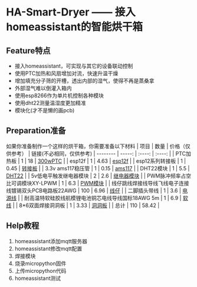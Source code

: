 # HA-Smart-Dryer —— 接入homeassistant的智能烘干箱
## Feature特点
- 接入homeassistant，可实现与其它的设备联动控制
- 使用PTC加热和风扇增加对流，快速升温干燥
- 增加填充分子筛的开槽，透出内部的湿气，使得不再是蒸桑拿
- 外部湿气难以倒灌入箱内
- 使用esp8266作为单片机控制各种模块
- 使用dht22测量温湿度更加精准
- 模块化(才不是懒的画pcb)
## Preparation准备
如果你准备制作一个这样的烘干箱，你需要准备以下材料
| 项目        | 数量 |  价格（仅供参考） | 链接(不必相同，仅供参考)
| --------   | -----:  | :----:  | :----:  |
| PTC加热板  | 1   |   18     |  [300wPTC](https://item.taobao.com/item.htm?abbucket=20&id=563415661367&ns=1&skuId=3565575760927&spm=a21n57.1.item.4.1897523cvbE5XP)  |
| esp12f |   1   |   4.63   |  [esp12f](https://item.taobao.com/item.htm?abbucket=20&id=45081050416&ns=1&skuId=3853228016770&spm=a21n57.1.item.4.159d523cQ1aH30)  |
| esp12系列转接板  |    1    |  0.45  |  [转接板](https://item.taobao.com/item.htm?id=520221832314&spm=a1z10.3-c-s.w4002-24881783314.19.5fea546euLPdTO)  |
| 3.3v ams117稳压管 | 1 | 0.15 | [ams117](https://item.taobao.com/item.htm?id=7971982435&spm=a1z10.3-c-s.w4002-24881783314.10.1401546ez5vihc) |
| DHT22模块 | 1 | 5.5 | [DHT22](https://item.taobao.com/item.htm?id=551955065907&skuId=4811271041525&spm=a1z10.3-c-s.w4002-24881783314.16.474e546eQZNuJb) |
| 5v低电平触发继电器模块 | 2 | 2.6 | [继电器模块](https://item.taobao.com/item.htm?id=21846804090&spm=a1z10.3-c-s.w4002-24881783314.23.514a546eKgqN7a) |
| PWM脉冲频率占空比可调模块XY-LPWM | 1 | 6.3 | [PWM模块](https://item.taobao.com/item.htm?id=681446228861&spm=a1z10.3-c-s.w4002-24881783314.56.2f0b546eMika5C&skuId=5057633359537) |
| 线仔跳线焊接线导线飞线电子连接线镀锡双头PCB电路板22AWG | 100 | 6.96 | [线仔](https://detail.tmall.com/item.htm?ali_refid=a3_430582_1006:1104520036:N:3f1DeK820Ch4vDl/9bzLTgvW6uFNKReq:47e9fb801e1668e095424b92650be01b&ali_trackid=1_47e9fb801e1668e095424b92650be01b&id=15697720009&skuId=3712626350139&spm=a21n57.1.item.46) |
| 二脚插头带线 | 1 | 3.6 | [电源线](https://item.taobao.com/item.htm?abbucket=20&id=730243629516&ns=1&spm=a21n57.1.item.92.159d523cQ1aH30&skuId=5062860261490) |
| 耐高温特软硅胶线航模锂电池铜芯电线导线国标18AWG 5m | 1 | 6.9 | [软线](https://item.taobao.com/item.htm?_u=l20bv0ctvucddd&id=615789757622&spm=a1z09.2.0.0.67002e8dq1b0cy&skuId=4858829261009) |
| 8*6双面焊接洞洞板 | 1 | 3.33 | [洞洞板](https://detail.tmall.com/item.htm?_u=l20bv0ctvu6192&id=17952641393&skuId=5089150435057&spm=a1z09.2.0.0.67002e8dC8TkfS) |
| 总计 | 110 | 58.42 | 
## Help教程
1. homeassistant添加mqtt服务器
2. homeassistant修改mqtt配置
3. 焊接模块
4. 烧录micropython固件
5. 上传micropython代码
6. homeassistant测试
